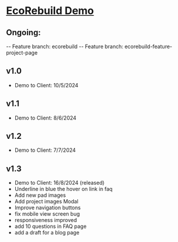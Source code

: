 # [EcoRebuild Demo](https://ecorebuild.netlify.app/)

## Ongoing:

-- Feature branch: ecorebuild
-- Feature branch: ecorebuild-feature-project-page

## v1.0

- Demo to Client: 10/5/2024

## v1.1

- Demo to Client: 8/6/2024

## v1.2

- Demo to Client: 7/7/2024

## v1.3

- Demo to Client: 16/8/2024 (released)
- Underline in blue the hover on link in faq
- Add new pad images
- Add project images Modal
- Improve navigation buttons
- fix mobile view screen bug
- responsiveness improved
- add 10 questions in FAQ page
- add a draft for a blog page
